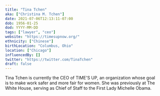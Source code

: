 ```yaml
---
title: "Tina Tchen"
aka: ["Christina M. Tchen"]
date: 2021-07-06T12:13:11-07:00
dob: 1956-01-25
dod: YYYY-MM-DD
tags: ["lawyer", "ceo"]
website: "https://timesupnow.org/"
ethnicity: ["Chinese"]
birthLocation: "Columbus, Ohio"
location: ["Chicago"]
influencedBy: []
twitter: "https://twitter.com/TinaTchen"
draft: false
---
```


Tina Tchen is currently the CEO of TIME'S UP, an organization whose goal is to
make work safer and more fair for women. She was previously at The White House,
serving as Chief of Staff to the First Lady Michelle Obama.
